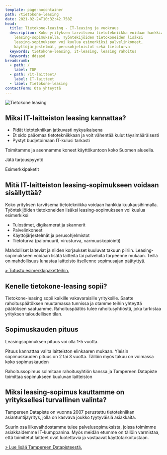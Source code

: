 ```yaml
---
template: page-nocontainer
path: /tietokone-leasing
date: 2021-02-24T10:32:42.758Z
head:
  title: Tietokone-leasing - IT-leasing ja vuokraus
  description: Koko yrityksen tarvitsema tietotekniikka voidaan hankkia
    leasing-sopimuksella. Työntekijöiden tietokoneiden lisäksi
    leasing-sopimukseen voi kuulua esimerkiksi palvelinkoneet,
    käyttöjärjestelmät, perusohjelmistot sekä tietoturva
  keywords: tietokone-leasing, it-leasing, leasing rahoitus
  Keywords: ddsasd
breadcrumb:
  - path: /
    label: TDP
  - path: /it-laitteet/
    label: IT-laitteet
  - label: Tietokone-leasing
contactForm: Ota yhteyttä
---
```


<HeroBlock bgColor="brand" imageAlign="right">

<div className="HeroBlockImage">

![Tietokone leasing](/assets/tietokone-leasing.png)

</div>

<div className="HeroBlockContent">

## Miksi IT-laitteiston leasing kannattaa?

* Pidät tietotekniikan jatkuvasti nykyaikaisena
* Et sido pääomaa tietotekniikkaan ja voit vähentää kulut täysimääräisesti
* Pystyt budjetoimaan IT-kulusi tarkasti

Toimitamme ja asennamme koneet käyttökuntoon koko Suomen alueella.

<CallToAction bgColor="dark" url="#contact-form" align="left">Jätä tarjouspyyntö</CallToAction>

<CallToAction bgColor="lightest" url="/tietokone-leasing-esimerkkipaketit" align="left">Esimerkkipaketit</CallToAction>

</div>

</HeroBlock>


## Mitä IT-laitteiston leasing-sopimukseen voidaan sisällyttää?

Koko yrityksen tarvitsema tietotekniikka voidaan hankkia kuukausihinnalla. Työntekijöiden tietokoneiden lisäksi leasing-sopimukseen voi kuulua esimerkiksi

* Tulostimet, digikamerat ja skannerit
* Palvelinkoneet
* Käyttöjärjestelmät ja perusohjelmistot
* Tietoturva (palomuurit, virusturva, varmuuskopiointi)

Mahdolliset laiteviat ja niiden korjaukset kuuluvat takuun piiriin. Leasing-sopimukseen voidaan lisätä laitteita tai palveluita tarpeenne mukaan. Teillä on mahdollisuus lunastaa laitteisto itsellenne sopimusajan päätyttyä.

<a href="/tietokone-leasing-esimerkkipaketit">» Tutustu esimerkkipaketteihin.</a>

## Kenelle tietokone-leasing sopii?

Tietokone-leasing sopii kaikille vakavaraisille yrityksille. Saatte rahoituspäätöksen muutamassa tunnissa ja otamme teihin yhteyttä päätöksen saatuamme. Rahoituspäätös tulee rahoitusyhtiöstä, joka tarkistaa yrityksen taloudellisen tilan.

## Sopimuskauden pituus

Leasingsopimuksen pituus voi olla 1-5 vuotta.

Pituus kannattaa valita laitteiston elinkaaren mukaan. Yleisin sopimuskauden pituus on 2 tai 3 vuotta. Tällöin myös takuu on voimassa koko sopimuskauden

Rahoitussopimus solmitaan rahoitusyhtiön kanssa ja Tampereen Datapiste toimittaa sopimukseen kuuluvan laitteiston

## Miksi leasing-sopimus kauttamme on yrityksellesi turvallinen valinta?

Tampereen Datapiste on vuonna 2007 perustettu tietotekniikan asiantuntijayritys, jolla on kasvava joukko tyytyväisiä asiakkaita. 

Suurin osa liikevaihdostamme tulee palvelusopimuksista, joissa toimimme asiakkaidemme IT-kumppanina. Myös meidän etumme on tällöin varmistaa, että toimitetut laitteet ovat luotettavia ja vastaavat käyttötarkoitustaan. 

<a href="/yritys">» Lue lisää Tampereen Datapisteestä.</a>